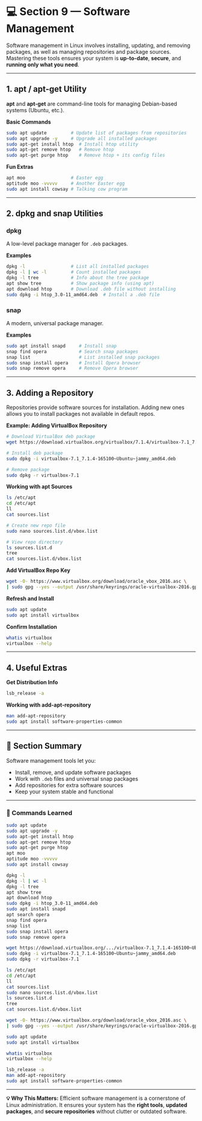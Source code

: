 # 💻 Section 9 — Software Management

Software management in Linux involves installing, updating, and removing packages, as well as managing repositories and package sources.  
Mastering these tools ensures your system is **up-to-date**, **secure**, and **running only what you need**.

---

## 1. apt / apt-get Utility

**apt** and **apt-get** are command-line tools for managing Debian-based systems (Ubuntu, etc.).

**Basic Commands**
```bash
sudo apt update         # Update list of packages from repositories
sudo apt upgrade -y     # Upgrade all installed packages
sudo apt-get install htop  # Install htop utility
sudo apt-get remove htop   # Remove htop
sudo apt-get purge htop    # Remove htop + its config files
````

**Fun Extras**

```bash
apt moo                 # Easter egg
aptitude moo -vvvvv     # Another Easter egg
sudo apt install cowsay # Talking cow program
```

---

## 2. dpkg and snap Utilities

### dpkg

A low-level package manager for `.deb` packages.

**Examples**

```bash
dpkg -l                 # List all installed packages
dpkg -l | wc -l         # Count installed packages
dpkg -l tree            # Info about the tree package
apt show tree           # Show package info (using apt)
apt download htop       # Download .deb file without installing
sudo dpkg -i htop_3.0-11_amd64.deb  # Install a .deb file
```

### snap

A modern, universal package manager.

**Examples**

```bash
sudo apt install snapd     # Install snap
snap find opera            # Search snap packages
snap list                  # List installed snap packages
sudo snap install opera    # Install Opera browser
sudo snap remove opera     # Remove Opera browser
```

---

## 3. Adding a Repository

Repositories provide software sources for installation. Adding new ones allows you to install packages not available in default repos.

**Example: Adding VirtualBox Repository**

```bash
# Download VirtualBox deb package
wget https://download.virtualbox.org/virtualbox/7.1.4/virtualbox-7.1_7.1.4-165100~Ubuntu~jammy_amd64.deb

# Install deb package
sudo dpkg -i virtualbox-7.1_7.1.4-165100~Ubuntu~jammy_amd64.deb

# Remove package
sudo dpkg -r virtualbox-7.1
```

**Working with apt Sources**

```bash
ls /etc/apt
cd /etc/apt
ll
cat sources.list

# Create new repo file
sudo nano sources.list.d/vbox.list

# View repo directory
ls sources.list.d
tree
cat sources.list.d/vbox.list
```

**Add VirtualBox Repo Key**

```bash
wget -O- https://www.virtualbox.org/download/oracle_vbox_2016.asc \
| sudo gpg --yes --output /usr/share/keyrings/oracle-virtualbox-2016.gpg --dearmor
```

**Refresh and Install**

```bash
sudo apt update
sudo apt install virtualbox
```

**Confirm Installation**

```bash
whatis virtualbox
virtualbox --help
```

---

## 4. Useful Extras

**Get Distribution Info**

```bash
lsb_release -a
```

**Working with add-apt-repository**

```bash
man add-apt-repository
sudo apt install software-properties-common
```

---

## 📌 Section Summary

Software management tools let you:

* Install, remove, and update software packages
* Work with `.deb` files and universal snap packages
* Add repositories for extra software sources
* Keep your system stable and functional

---

### 📜 Commands Learned

```bash
sudo apt update
sudo apt upgrade -y
sudo apt-get install htop
sudo apt-get remove htop
sudo apt-get purge htop
apt moo
aptitude moo -vvvvv
sudo apt install cowsay

dpkg -l
dpkg -l | wc -l
dpkg -l tree
apt show tree
apt download htop
sudo dpkg -i htop_3.0-11_amd64.deb
sudo apt install snapd
apt search opera
snap find opera
snap list
sudo snap install opera
sudo snap remove opera

wget https://download.virtualbox.org/.../virtualbox-7.1_7.1.4-165100~Ubuntu~jammy_amd64.deb
sudo dpkg -i virtualbox-7.1_7.1.4-165100~Ubuntu~jammy_amd64.deb
sudo dpkg -r virtualbox-7.1

ls /etc/apt
cd /etc/apt
ll
cat sources.list
sudo nano sources.list.d/vbox.list
ls sources.list.d
tree
cat sources.list.d/vbox.list

wget -O- https://www.virtualbox.org/download/oracle_vbox_2016.asc \
| sudo gpg --yes --output /usr/share/keyrings/oracle-virtualbox-2016.gpg --dearmor

sudo apt update
sudo apt install virtualbox

whatis virtualbox
virtualbox --help

lsb_release -a
man add-apt-repository
sudo apt install software-properties-common
```

---

**💡 Why This Matters:**
Efficient software management is a cornerstone of Linux administration.
It ensures your system has the **right tools**, **updated packages**, and **secure repositories** without clutter or outdated software.

